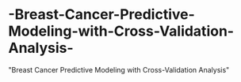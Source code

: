 # -Breast-Cancer-Predictive-Modeling-with-Cross-Validation-Analysis-
"Breast Cancer Predictive Modeling with Cross-Validation Analysis"
